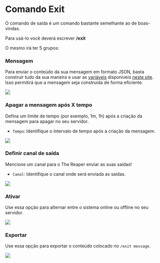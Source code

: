 # Comando Exit

O comando de saída é um comando bastante semelhante ao de boas-vindas.

Para usá-lo você deverá escrever **/exit**

O mesmo irá ter 5 grupos:

### Mensagem

Para enviar o conteúdo da sua mensagem em formato JSON, basta construir tudo da sua maneira e usar as [variáveis](https://the-reaper-docs.aventuraland.repl.co/#/owners/welcome) disponíveis [neste site](https://glitchii.github.io/embedbuilder/). Isso permitirá que a mensagem seja construída de forma eficiente.

<img src="https://i.imgur.com/eXSH2ip.png" />

### Apagar a mensagem após X tempo

Defina um limite de tempo (por exemplo, 1m, 1h) após a criação da mensagem para apagar no seu servidor.

- `Tempo`: Identifique o intervalo de tempo após a criação da mensagem.

<img src="https://i.imgur.com/FMJIJOC.png" />

### Definir canal de saída

Mencione um canal para o The Reaper enviar as suas saídas!

- `Canal`: Identifique o canal onde será enviada as saídas.

<img src="https://i.imgur.com/m8OIKW4.png" />

### Ativar

Use essa opção para alternar entre o sistema online ou offline no seu servidor.

<img src="https://i.imgur.com/lbkvIIf.png" />

### Exportar

Use essa opção para exportar o conteúdo colocado no `/exit message`.

<img src="https://i.imgur.com/fe3qCyv.png" />

